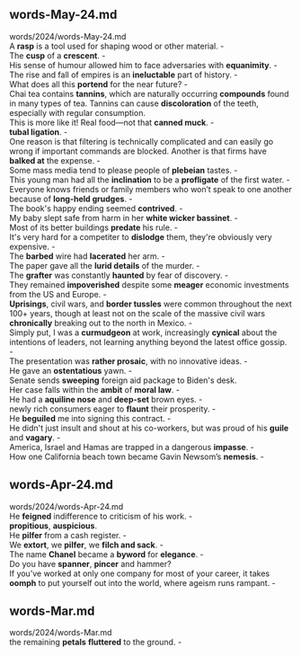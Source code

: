 ## words-May-24.md ##  
words/2024/words-May-24.md  
A **rasp** is a tool used for shaping wood or other material. -  
The **cusp** of a **crescent**. -  
His sense of humour allowed him to face adversaries with **equanimity**. -  
The rise and fall of empires is an **ineluctable** part of history. -  
What does all this **portend** for the near future?  -  
Chai tea contains **tannins**, which are naturally occurring **compounds** found in many types of tea. Tannins can cause **discoloration** of the teeth, especially with regular consumption.   
This is more like it! Real food—not that **canned muck**. -  
**tubal ligation**. -  
One reason is that filtering is technically complicated and can easily go wrong if important commands are blocked. Another is that firms have **balked at** the expense. -  
Some mass media tend to please people of **plebeian** tastes. -  
This young man had all the **inclination** to be a **profligate** of the first water. -  
Everyone knows friends or family members who won’t speak to one another because of **long-held grudges**. -  
The book's happy ending seemed **contrived**. -  
My baby slept safe from harm in her **white wicker bassinet**. -  
Most of its better buildings **predate** his rule. -  
It's very hard for a competiter to **dislodge** them, they're obviously very expensive. -  
The **barbed** wire had **lacerated** her arm. -  
The paper gave all the **lurid details** of the murder. -  
The **grafter** was constantly **haunted** by fear of discovery. -  
They remained **impoverished** despite some **meager** economic investments from the US and Europe. -  
**Uprisings**, civil wars, and **border tussles** were common throughout the next 100+ years, though at least not on the scale of the massive civil wars **chronically** breaking out to the north in Mexico. -  
Simply put, I was a **curmudgeon** at work, increasingly **cynical** about the intentions of leaders, not learning anything beyond the latest office gossip. -  
The presentation was **rather prosaic**, with no innovative ideas. -  
He gave an **ostentatious** yawn. -  
Senate sends **sweeping** foreign aid package to Biden's desk.  
Her case falls within the **ambit** of **moral law**. -  
He had a **aquiline nose** and **deep-set** brown eyes. -  
newly rich consumers eager to **flaunt** their prosperity. -  
He **beguiled** me into signing this contract.  -  
He didn't just insult and shout at his co-workers, but was proud of his **guile** and **vagary**. -  
America, Israel and Hamas are trapped in a dangerous **impasse**. -  
How one California beach town became Gavin Newsom’s **nemesis**. -  

## words-Apr-24.md ##  
words/2024/words-Apr-24.md  
He **feigned** indifference to criticism of his work. -  
**propitious**, **auspicious**.   
He **pilfer** from a cash register. -  
We **extort**, we **pilfer**, we **filch and sack**. -  
The name **Chanel** became a **byword** for **elegance**. -  
Do you have **spanner**, **pincer** and hammer?   
If you’ve worked at only one company for most of your career, it takes **oomph** to put yourself out into the world, where ageism runs rampant. -  

## words-Mar.md ##  
words/2024/words-Mar.md  
the remaining **petals** **fluttered** to the ground. -  
